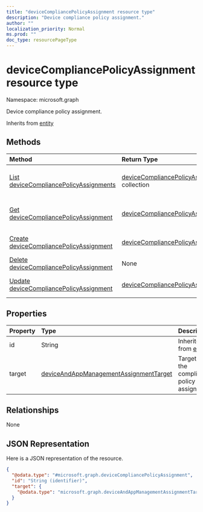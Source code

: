 ```yaml
---
title: "deviceCompliancePolicyAssignment resource type"
description: "Device compliance policy assignment."
author: ""
localization_priority: Normal
ms.prod: ""
doc_type: resourcePageType
---
```


# deviceCompliancePolicyAssignment resource type


Namespace: microsoft.graph

Device compliance policy assignment.


Inherits from [entity](../resources/entity.md)

## Methods
|Method|Return Type|Description|
|:---|:---|:---|
|[List deviceCompliancePolicyAssignments](../api/devicecompliancepolicyassignment-list.md)|[deviceCompliancePolicyAssignment](../resources/devicecompliancepolicyassignment.md) collection|List properties and relationships of the [deviceCompliancePolicyAssignment](../resources/devicecompliancepolicyassignment.md) objects.|
|[Get deviceCompliancePolicyAssignment](../api/devicecompliancepolicyassignment-get.md)|[deviceCompliancePolicyAssignment](../resources/devicecompliancepolicyassignment.md)|Read properties and relationships of the [deviceCompliancePolicyAssignment](../resources/devicecompliancepolicyassignment.md) object.|
|[Create deviceCompliancePolicyAssignment](../api/devicecompliancepolicyassignment-create.md)|[deviceCompliancePolicyAssignment](../resources/devicecompliancepolicyassignment.md)|Create a new [deviceCompliancePolicyAssignment](../resources/devicecompliancepolicyassignment.md) object.|
|[Delete deviceCompliancePolicyAssignment](../api/devicecompliancepolicyassignment-delete.md)|None|Deletes a [deviceCompliancePolicyAssignment](../resources/devicecompliancepolicyassignment.md).|
|[Update deviceCompliancePolicyAssignment](../api/devicecompliancepolicyassignment-update.md)|[deviceCompliancePolicyAssignment](../resources/devicecompliancepolicyassignment.md)|Update the properties of a [deviceCompliancePolicyAssignment](../resources/devicecompliancepolicyassignment.md) object.|

## Properties
|Property|Type|Description|
|:---|:---|:---|
|id|String| Inherited from [entity](../resources/entity.md)|
|target|[deviceAndAppManagementAssignmentTarget](../resources/deviceandappmanagementassignmenttarget.md)|Target for the compliance policy assignment.|

## Relationships
None

## JSON Representation
Here is a JSON representation of the resource.
<!-- {
  "blockType": "resource",
  "keyProperty": "id",
  "@odata.type": "microsoft.graph.deviceCompliancePolicyAssignment",
  "baseType": "microsoft.graph.entity",
  "openType": false
}
-->
``` json
{
  "@odata.type": "#microsoft.graph.deviceCompliancePolicyAssignment",
  "id": "String (identifier)",
  "target": {
    "@odata.type": "microsoft.graph.deviceAndAppManagementAssignmentTarget"
  }
}
```

